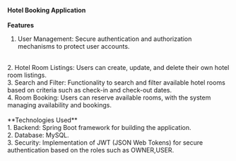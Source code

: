 **Hotel Booking Application**
<br><br>
**Features**
<br>
1. User Management: Secure authentication and authorization mechanisms to protect user accounts.
<br>
2. Hotel Room Listings: Users can create, update, and delete their own hotel room listings.
<br>
3. Search and Filter: Functionality to search and filter available hotel rooms based on criteria such as check-in and check-out dates.
<br>
4. Room Booking: Users can reserve available rooms, with the system managing availability and bookings.
<br><br>
**Technologies Used**
<br>
1. Backend: Spring Boot framework for building the application.
<br>
2. Database: MySQL.
<br>
3. Security: Implementation of JWT (JSON Web Tokens) for secure  authentication based on the roles such as OWNER,USER.
